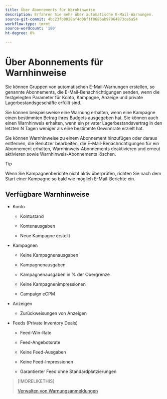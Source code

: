 ```yaml
---
title: Über Abonnements für Warnhinweise
description: Erfahren Sie mehr über automatische E-Mail-Warnungen.
source-git-commit: 4bc23fb0028af4d0bfff0686ab97964873ce6a54
workflow-type: tm+mt
source-wordcount: '180'
ht-degree: 0%

---
```


# Über Abonnements für Warnhinweise

Sie können Gruppen von automatischen E-Mail-Warnungen erstellen, so genannte Abonnements, die E-Mail-Benachrichtigungen senden, wenn die festgelegten Parameter für Konto, Kampagne, Anzeige und private Lagerbestandsgeschäfte erfüllt sind.

Sie können beispielsweise eine Warnung erhalten, wenn eine Kampagne einen bestimmten Betrag ihres Budgets ausgegeben hat. Sie können auch einen Warnhinweis erhalten, wenn ein privater Lagerbestandsvertrag in den letzten N Tagen weniger als eine bestimmte Gewinnrate erzielt hat.

Sie können Warnhinweise zu einem Abonnement hinzufügen oder daraus entfernen, die Benutzer bearbeiten, die E-Mail-Benachrichtigungen für ein Abonnement erhalten, Warnhinweis-Abonnements deaktivieren und erneut aktivieren sowie Warnhinweis-Abonnements löschen.

>[!TIP]
>
> Wenn Sie Kampagnenberichte nicht aktiv überprüfen, richten Sie nach dem Start einer Kampagne so bald wie möglich E-Mail-Berichte ein.

## Verfügbare Warnhinweise

* Konto

   * Kontostand

   * Kontenausgaben

   * Neue Kampagne erstellt

* Kampagnen

   * Keine Kampagnenausgaben

   * Kampagnenausgaben

   * Kampagnenausgaben in % der Obergrenze

   * Keine Kampagnenimpressionen

   * Campaign eCPM

* Anzeigen

   * Zurückweisungen von Anzeigen

* Feeds (Private Inventory Deals)

   * Feed-Win-Rate

   * Feed-Angebotsrate

   * Keine Feed-Ausgaben

   * Keine Feed-Impressionen

   * Garantierter Feed ohne Standardplatzierungen

>[!MORELIKETHIS]
>
>[Verwalten von Warnungsanmeldungen](alerts-manage.md)
